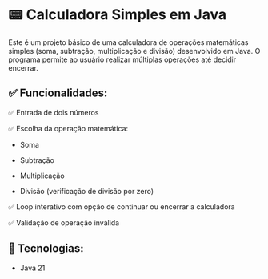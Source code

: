 # 📟 Calculadora Simples em Java

Este é um projeto básico de uma calculadora de operações matemáticas simples (soma, subtração, multiplicação e divisão) desenvolvido em Java. O programa permite ao usuário realizar múltiplas operações até decidir encerrar.

## ✅ Funcionalidades:
✅ Entrada de dois números

✅ Escolha da operação matemática:

- Soma

- Subtração

- Multiplicação

- Divisão (verificação de divisão por zero)

✅ Loop interativo com opção de continuar ou encerrar a calculadora

✅ Validação de operação inválida

## 🧰 Tecnologias:

- Java 21
